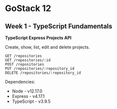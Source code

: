 # GoStack 12
## Week 1 - TypeScript Fundamentals

**TypeScript Express Projects API**

Create, show, list, edit and delete projects.

```
GET /repositories
GET /repositories/:id
POST /repositories
PUT /repositories/:repository_id
DELETE /repositories/:repository_id
```

Dependencies:

* Node - v12.17.0
* Express - v4.17.1
* TypeScript - v3.9.5
